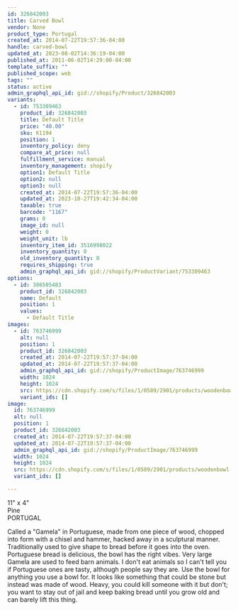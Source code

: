 ```yaml
---
id: 326842003
title: Carved Bowl
vendor: None
product_type: Portugal
created_at: 2014-07-22T19:57:36-04:00
handle: carved-bowl
updated_at: 2023-08-02T14:36:19-04:00
published_at: 2011-06-02T14:29:00-04:00
template_suffix: ""
published_scope: web
tags: ""
status: active
admin_graphql_api_id: gid://shopify/Product/326842003
variants:
  - id: 753309463
    product_id: 326842003
    title: Default Title
    price: "40.00"
    sku: K1194
    position: 1
    inventory_policy: deny
    compare_at_price: null
    fulfillment_service: manual
    inventory_management: shopify
    option1: Default Title
    option2: null
    option3: null
    created_at: 2014-07-22T19:57:36-04:00
    updated_at: 2023-10-27T19:42:34-04:00
    taxable: true
    barcode: "1167"
    grams: 0
    image_id: null
    weight: 0
    weight_unit: lb
    inventory_item_id: 3516998022
    inventory_quantity: 0
    old_inventory_quantity: 0
    requires_shipping: true
    admin_graphql_api_id: gid://shopify/ProductVariant/753309463
options:
  - id: 386505483
    product_id: 326842003
    name: Default
    position: 1
    values:
      - Default Title
images:
  - id: 763746999
    alt: null
    position: 1
    product_id: 326842003
    created_at: 2014-07-22T19:57:37-04:00
    updated_at: 2014-07-22T19:57:37-04:00
    admin_graphql_api_id: gid://shopify/ProductImage/763746999
    width: 1024
    height: 1024
    src: https://cdn.shopify.com/s/files/1/0589/2901/products/woodenbowl-mix.jpeg?v=1406073457
    variant_ids: []
image:
  id: 763746999
  alt: null
  position: 1
  product_id: 326842003
  created_at: 2014-07-22T19:57:37-04:00
  updated_at: 2014-07-22T19:57:37-04:00
  admin_graphql_api_id: gid://shopify/ProductImage/763746999
  width: 1024
  height: 1024
  src: https://cdn.shopify.com/s/files/1/0589/2901/products/woodenbowl-mix.jpeg?v=1406073457
  variant_ids: []

---
```


11" x 4"  
Pine  
PORTUGAL

Called a "Gamela" in Portuguese, made from one piece of wood, chopped into form with a chisel and hammer, hacked away in a sculptural manner. Traditionally used to give shape to bread before it goes into the oven. Portuguese bread is delicious, the bowl has the right vibes. Very large Gamela are used to feed barn animals. I don't eat animals so I can't tell you if Portuguese ones are tasty, although people say they are. Use the bowl for anything you use a bowl for. It looks like something that could be stone but instead was made of wood. Heavy, you could kill someone with it but don't; you want to stay out of jail and keep baking bread until you grow old and can barely lift this thing.